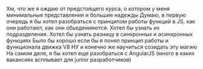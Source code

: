 Хм, что же я ождаю от предстоящего курса, о котором у меня минимальные представления и большие надежды
Думаю, в первую очередь я бы хотел разобраться с принципом работы функций в JS, как они работают, как они обьеденияются.
Хотел бы узнать их подразделения.
Хотел бы узнать разницу в синхронных и асинхронных функциях
Было бы хорошо если бы я понял  принцип работы и функционала движка V8
НУ и конечно же научиться созидать эту магию
На самом деле, я бы хотел еще разобраться с AngularJS (много в каких вакансиях всплывает для junior разработчиков)
